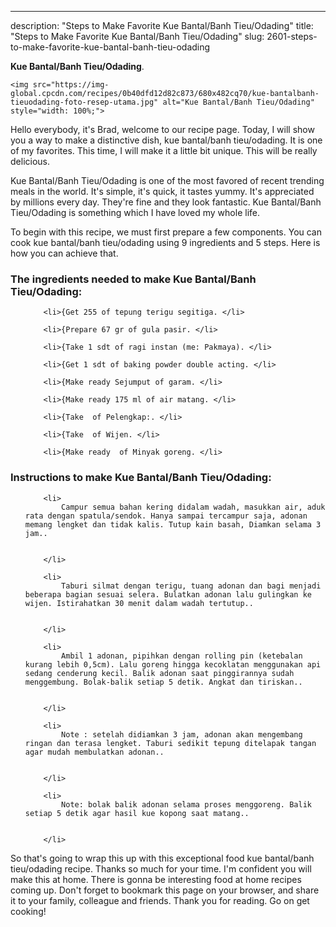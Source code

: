 ---
description: "Steps to Make Favorite Kue Bantal/Banh Tieu/Odading"
title: "Steps to Make Favorite Kue Bantal/Banh Tieu/Odading"
slug: 2601-steps-to-make-favorite-kue-bantal-banh-tieu-odading

<p>
	<strong>Kue Bantal/Banh Tieu/Odading</strong>. 
	
</p>
<p>
	
	<img src="https://img-global.cpcdn.com/recipes/0b40dfd12d82c873/680x482cq70/kue-bantalbanh-tieuodading-foto-resep-utama.jpg" alt="Kue Bantal/Banh Tieu/Odading" style="width: 100%;">
	
	
</p>
<p>
	Hello everybody, it's Brad, welcome to our recipe page. Today, I will show you a way to make a distinctive dish, kue bantal/banh tieu/odading. It is one of my favorites. This time, I will make it a little bit unique. This will be really delicious.
</p>
	
<p>
	
</p>
<p>
	Kue Bantal/Banh Tieu/Odading is one of the most favored of recent trending meals in the world. It's simple, it's quick, it tastes yummy. It's appreciated by millions every day. They're fine and they look fantastic. Kue Bantal/Banh Tieu/Odading is something which I have loved my whole life.
</p>

<p>
To begin with this recipe, we must first prepare a few components. You can cook kue bantal/banh tieu/odading using 9 ingredients and 5 steps. Here is how you can achieve that.
</p>

<h3>The ingredients needed to make Kue Bantal/Banh Tieu/Odading:</h3>

<ol>
	
		<li>{Get 255 of tepung terigu segitiga. </li>
	
		<li>{Prepare 67 gr of gula pasir. </li>
	
		<li>{Take 1 sdt of ragi instan (me: Pakmaya). </li>
	
		<li>{Get 1 sdt of baking powder double acting. </li>
	
		<li>{Make ready Sejumput of garam. </li>
	
		<li>{Make ready 175 ml of air matang. </li>
	
		<li>{Take  of Pelengkap:. </li>
	
		<li>{Take  of Wijen. </li>
	
		<li>{Make ready  of Minyak goreng. </li>
	
</ol>
<p>
	
</p>

<h3>Instructions to make Kue Bantal/Banh Tieu/Odading:</h3>

<ol>
	
		<li>
			Campur semua bahan kering didalam wadah, masukkan air, aduk rata dengan spatula/sendok. Hanya sampai tercampur saja, adonan memang lengket dan tidak kalis. Tutup kain basah, Diamkan selama 3 jam..
			
			
		</li>
	
		<li>
			Taburi silmat dengan terigu, tuang adonan dan bagi menjadi beberapa bagian sesuai selera. Bulatkan adonan lalu gulingkan ke wijen. Istirahatkan 30 menit dalam wadah tertutup..
			
			
		</li>
	
		<li>
			Ambil 1 adonan, pipihkan dengan rolling pin (ketebalan kurang lebih 0,5cm). Lalu goreng hingga kecoklatan menggunakan api sedang cenderung kecil. Balik adonan saat pinggirannya sudah menggembung. Bolak-balik setiap 5 detik. Angkat dan tiriskan..
			
			
		</li>
	
		<li>
			Note : setelah didiamkan 3 jam, adonan akan mengembang ringan dan terasa lengket. Taburi sedikit tepung ditelapak tangan agar mudah membulatkan adonan..
			
			
		</li>
	
		<li>
			Note: bolak balik adonan selama proses menggoreng. Balik setiap 5 detik agar hasil kue kopong saat matang..
			
			
		</li>
	
</ol>

<p>
	
</p>

<p>
	So that's going to wrap this up with this exceptional food kue bantal/banh tieu/odading recipe. Thanks so much for your time. I'm confident you will make this at home. There is gonna be interesting food at home recipes coming up. Don't forget to bookmark this page on your browser, and share it to your family, colleague and friends. Thank you for reading. Go on get cooking!
</p>
